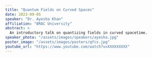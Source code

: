 ```yaml
---
title: "Quantum Fields on Curved Spaces"
date: 2023-09-05
speaker: "Dr. Ayesha Khan"
affiliation: "BRAC University"
abstract: >
  An introductory talk on quantizing fields in curved spacetime.
speaker_photo: "/assets/images/speakers/ayesha.jpg"
poster_image: "/assets/images/posters/qfcs.jpg"
youtube_url: "https://www.youtube.com/watch?v=XXXXXXXXX"
---
```

